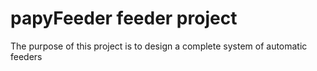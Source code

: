 # papyFeeder feeder project

The purpose of this project is to design a complete system of automatic feeders 

